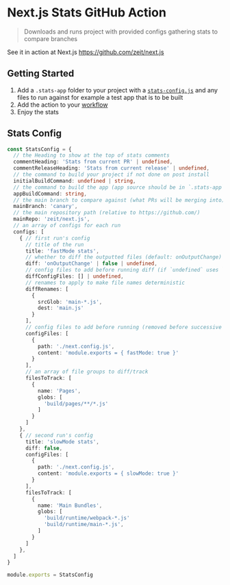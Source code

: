 # Next.js Stats GitHub Action

> Downloads and runs project with provided configs gathering stats to compare branches

See it in action at Next.js https://github.com/zeit/next.js

## Getting Started

1. Add a `.stats-app` folder to your project with a [`stats-config.js`](#stats-config) and any files to run against for example a test app that is to be built
2. Add the action to your [workflow](#configuring-workflow)
3. Enjoy the stats

## Stats Config

```TypeScript
const StatsConfig = {
  // the Heading to show at the top of stats comments
  commentHeading: 'Stats from current PR' | undefined,
  commentReleaseHeading: 'Stats from current release' | undefined,
  // the command to build your project if not done on post install
  initialBuildCommand: undefined | string,
  // the command to build the app (app source should be in `.stats-app`)
  appBuildCommand: string,
  // the main branch to compare against (what PRs will be merging into)
  mainBranch: 'canary',
  // the main repository path (relative to https://github.com/)
  mainRepo: 'zeit/next.js',
  // an array of configs for each run
  configs: [
    { // first run's config
      // title of the run
      title: 'fastMode stats',
      // whether to diff the outputted files (default: onOutputChange)
      diff: 'onOutputChange' | false | undefined,
      // config files to add before running diff (if `undefined` uses `configFiles`)
      diffConfigFiles: [] | undefined,
      // renames to apply to make file names deterministic
      diffRenames: [
        {
          srcGlob: 'main-*.js',
          dest: 'main.js'
        }
      ],
      // config files to add before running (removed before successive runs)
      configFiles: [
        {
          path: './next.config.js',
          content: 'module.exports = { fastMode: true }'
        }
      ],
      // an array of file groups to diff/track
      filesToTrack: [
        {
          name: 'Pages',
          globs: [
            'build/pages/**/*.js'
          ]
        }
      ]
    },
    { // second run's config
      title: 'slowMode stats',
      diff: false,
      configFiles: [
        {
          path: './next.config.js',
          content: 'module.exports = { slowMode: true }'
        }
      ],
      filesToTrack: [
        {
          name: 'Main Bundles',
          globs: [
            'build/runtime/webpack-*.js'
            'build/runtime/main-*.js',
          ]
        }
      ]
    },
  ]
}

module.exports = StatsConfig
```
